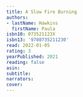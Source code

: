 ```yaml
---
title: A Slow Fire Burning
authors:
- lastName: Hawkins
  firstName: Paula
isbn10: 073521123X
isbn13: '9780735211230'
read: 2022-01-05
rating: 3
yearPublished: 2021
reading: false
asin:
subtitle:
narrators:
cover:
---
```

